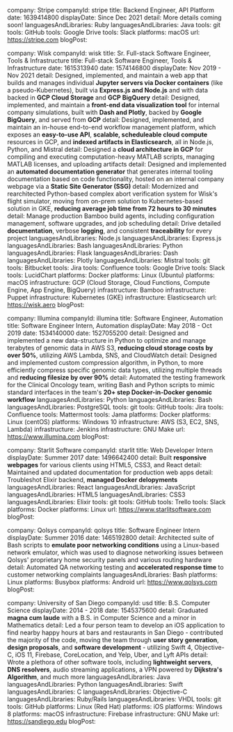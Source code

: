 company: Stripe
companyId: stripe
title: Backend Engineer, API Platform
date: 1639414800
displayDate: Since Dec 2021
detail: More details coming soon!
languagesAndLibraries: Ruby
languagesAndLibraries: Java
tools: git
tools: GitHub
tools: Google Drive
tools: Slack
platforms: macOS
url: https://stripe.com
blogPost:

company: Wisk
companyId: wisk
title: Sr. Full-stack Software Engineer, Tools & Infrastructure
title: Full-stack Software Engineer, Tools & Infrastructure
date: 1615313940
date: 1574146800
displayDate: Nov 2019 - Nov 2021
detail: Designed, implemented, and maintain a web app that builds and manages individual **Jupyter servers via Docker containers** (like a pseudo-Kubernetes), built via **Express.js and Node.js** and with data backed in **GCP Cloud Storage** and **GCP BigQuery**
detail: Designed, implemented, and maintain a **front-end data visualization tool** for internal company simulations,  built with **Dash and Plotly**, backed by **Google BigQuery**, and served from **GCP**
detail: Designed, implemented, and maintain an in-house end-to-end workflow management platform, which exposes an **easy-to-use API**, **scalable, scheduleable cloud compute** resources in GCP, and **indexed artifacts in Elasticsearch**, all in Node.js, Python, and Mistral
detail: Designed a **cloud architecture in GCP** for compiling and executing computation-heavy MATLAB scripts, managing MATLAB licenses, and uploading artifacts
detail: Designed and implemented an **automated documentation generator** that generates internal tooling documentation based on code functionality, hosted on an internal company webpage via a **Static Site Generator (SSG)**
detail: Modernized and rearchitected Python-based complex abort verification system for Wisk's flight simulator, moving from on-prem solution to Kubernetes-based solution in GKE, **reducing average job time from 72 hours to 30 minutes**
detail: Manage production Bamboo build agents, including configuration management, software upgrades, and job scheduling
detail: Drive detailed **documentation**, verbose **logging**, and consistent **traceability** for every project
languagesAndLibraries: Node.js
languagesAndLibraries: Express.js
languagesAndLibraries: Bash
languagesAndLibraries: Python
languagesAndLibraries: Flask
languagesAndLibraries: Dash
languagesAndLibraries: Plotly
languagesAndLibraries: Mistral
tools: git
tools: Bitbucket
tools: Jira
tools: Confluence
tools: Google Drive
tools: Slack
tools: LucidChart
platforms: Docker
platforms: Linux (Ubuntu)
platforms: macOS
infrastructure: GCP (Cloud Storage, Cloud Functions, Compute Engine, App Engine, BigQuery)
infrastructure: Bamboo
infrastructure: Puppet
infrastructure: Kubernetes (GKE)
infrastructure: Elasticsearch
url: https://wisk.aero
blogPost:

company: Illumina
companyId: illumina
title: Software Engineer, Automation
title: Software Engineer Intern, Automation
displayDate: May 2018 - Oct 2019
date: 1534140000
date: 1527055200
detail: Designed and implemented a new data-structure in Python to optimize and manage terabytes of genomic data in AWS S3, **reducing cloud storage costs by over 50%**, utilizing AWS Lambda, SNS, and CloudWatch
detail: Designed and implemented custom compression algorithm, in Python, to more efficiently compress specific genomic data types, utilizing multiple threads and **reducing filesize by over 90%**
detail: Automated the testing framework for the Clinical Oncology team, writing Bash and Python scripts to mimic standard interfaces in the team's **20+ step Docker-in-Docker genomic workflow**
languagesAndLibraries: Python
languagesAndLibraries: Bash
languagesAndLibraries: PostgreSQL
tools: git
tools: GitHub
tools: Jira
tools: Confluence
tools: Mattermost
tools: Jama
platforms: Docker
platforms: Linux (centOS)
platforms: Windows 10
infrastructure: AWS (S3, EC2, SNS, Lambda)
infrastructure: Jenkins
infrastructure: GNU Make
url: https://www.illumina.com
blogPost:

company: Starlit Software
companyId: starlit
title: Web Developer Intern
displayDate: Summer 2017
date: 1496642400
detail: Built **responsive webpages** for various clients using HTML5, CSS3, and React
detail: Maintained and updated documentation for production web apps
detail: Troubleshot Elixir backend, **managed Docker delopyments**
languagesAndLibraries: React
languagesAndLibraries: JavaScript
languagesAndLibraries: HTML5
languagesAndLibraries: CSS3
languagesAndLibraries: Elixir
tools: git
tools: GitHub
tools: Trello
tools: Slack
platforms: Docker
platforms: Linux
url: https://www.starlitsoftware.com
blogPost:

company: Qolsys
companyId: qolsys
title: Software Engineer Intern
displayDate: Summer 2016
date: 1465192800
detail: Architected suite of Bash scripts to **emulate poor networking conditions** using a Linux-based network emulator, which was used to diagnose networking issues between Qolsys' proprietary home security panels and various routing hardware
detail: Automated QA networking testing and **accelerated response time** to customer networking complaints
languagesAndLibraries: Bash
platforms: Linux
platforms: Busybox
platforms: Android
url: https://www.qolsys.com
blogPost:

company: University of San Diego
companyId: usd
title: B.S. Computer Science
displayDate: 2014 - 2018
date: 1545375600
detail: Graduated **magna cum laude** with a B.S. in Computer Science and a minor in Mathematics
detail: Led a four person team to develop an iOS application to find nearby happy hours at bars and restaurants in San Diego - contributed the majority of the code, moving the team through **user story generation**, **design proposals**, and **software development** - utilizing Swift 4, Objective-C, iOS 11, Firebase, CoreLocation, and Yelp, Uber, and Lyft APIs
detail: Wrote a plethora of other software tools, including **lightweight servers**, **DNS resolvers**, audio streaming applications, a VPN powered by **Dijkstra's Algorithm**, and much more
languagesAndLibraries: Java
languagesAndLibraries: Python
languagesAndLibraries: Swift
languagesAndLibraries: C
languagesAndLibraries: Objective-C
languagesAndLibraries: Ruby/Rails
languagesAndLibraries: VHDL
tools: git
tools: GitHub
platforms: Linux (Red Hat)
platforms: iOS
platforms: Windows 8
platforms: macOS
infrastructure: Firebase
infrastructure: GNU Make
url: https://sandiego.edu
blogPost:
